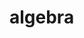 # algebra
<!--summary: Algebra is one of the broad parts of mathematics, together with number theory, geometry and analysis. In its most general form, algebra is the study of mathematical symbols and the rules for manipulating these symbols; it is a unifying thread of almost all of mathematics. It includes everything from elementary equation solving to the study of abstractions such as groups, rings, and fields.-->